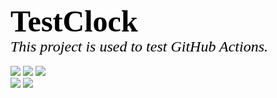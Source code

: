 <p>
<font face="verdana" size="7" color="black"><b>TestClock</b></font><br/>
<font face="verdana" size="5" color="black"><i>This project is used to test GitHub Actions.</i></font><br/><br/>
<img src="https://github.com/BrightRan/TestClock/workflows/CI/badge.svg"/>
  <img src="https://github.com/BrightRan/TestClock/workflows/Labels/badge.svg"/>
  <img src="https://github.com/BrightRan/TestClock/workflows/Scheduled/badge.svg"/>
<br/><img src="https://github.com/BrightRan/TestClock/workflows/CI_PR/badge.svg"/>
  <img src="https://github.com/BrightRan/TestClock/workflows/CI_Dev/badge.svg"/>
</p>
